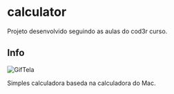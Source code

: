 # calculator

Projeto desenvolvido seguindo as aulas do cod3r curso.



## Info


![GifTela](https://user-images.githubusercontent.com/65368831/94769554-b3afa380-0388-11eb-8785-bf58c2fe93b9.gif)

Simples calculadora baseda na calculadora do Mac. 


